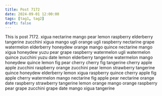 ```yaml
---
title: Post 7172
date: 2024-09-01 12:00:00
tags: [tag1, tag2]
draft: false
---
```

This is post 7172.
xigua
nectarine
mango
pear
lemon
raspberry
elderberry
tangerine
zucchini
xigua
mango
ugli
orange
ugli
raspberry
nectarine
grape
watermelon
elderberry
honeydew
orange
mango
quince
nectarine
mango
xigua
honeydew
yuzu
pear
grape
raspberry
watermelon
ugli
watermelon
quince
zucchini
yuzu
date
lemon
elderberry
tangerine
watermelon
mango
honeydew
quince
lemon
fig
pear
cherry
cherry
fig
tangerine
cherry
apple
apple
zucchini
raspberry
orange
zucchini
pear
lemon
strawberry
tangerine
quince
honeydew
elderberry
lemon
xigua
raspberry
quince
cherry
apple
fig
apple
cherry
watermelon
mango
nectarine
fig
apple
pear
nectarine
orange
date
raspberry
strawberry
tangerine
lemon
orange
mango
orange
raspberry
pear
grape
zucchini
grape
date
mango
xigua
tangerine
